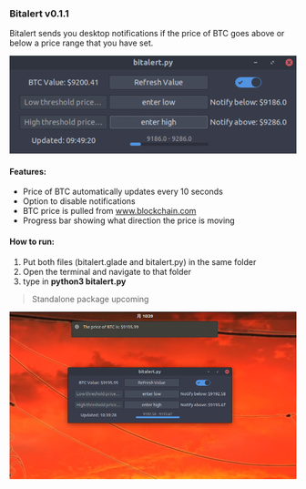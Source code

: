 ### Bitalert v0.1.1
Bitalert sends you desktop notifications if the price of BTC goes above or below a price range that you have set.
 
 
![GitHub Logo](https://raw.githubusercontent.com/WhereShitHappens/WhereShitHappens.github.io/master/img/bitalert.png)

 
#### Features:
- Price of BTC automatically updates every 10 seconds
- Option to disable notifications
- BTC price is pulled from www.blockchain.com
- Progress bar showing what direction the price is moving


#### How to run:
1. Put both files (bitalert.glade and bitalert.py) in the same folder
2. Open the terminal and navigate to that folder
3. type in **python3 bitalert.py**

> Standalone package upcoming


![GitHub Logo](https://raw.githubusercontent.com/WhereShitHappens/WhereShitHappens.github.io/master/assets/img/about-philosophy.jpg)




